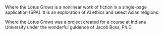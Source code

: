 Where the Lotus Grows is a nonlinear work of fiction in a single-page application (SPA). It is an exploration of AI ethics and select Asian religions.

Where the Lotus Grows was a project created for a course at Indiana University under the wonderful guidence of Jacob Boss, Ph.D.

